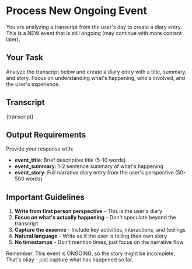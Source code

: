 # Process New Ongoing Event

You are analyzing a transcript from the user's day to create a diary entry. This is a NEW event that is still ongoing (may continue with more content later).

## Your Task

Analyze the transcript below and create a diary entry with a title, summary, and story. Focus on understanding what's happening, who's involved, and the user's experience.

## Transcript

{transcript}

## Output Requirements

Provide your response with:
- **event_title**: Brief descriptive title (5-10 words)
- **event_summary**: 1-2 sentence summary of what's happening
- **event_story**: Full narrative diary entry from the user's perspective (50-500 words)

## Important Guidelines

1. **Write from first person perspective** - This is the user's diary
2. **Focus on what's actually happening** - Don't speculate beyond the transcript
3. **Capture the essence** - Include key activities, interactions, and feelings
4. **Natural language** - Write as if the user is telling their own story
5. **No timestamps** - Don't mention times, just focus on the narrative flow

Remember: This event is ONGOING, so the story might be incomplete. That's okay - just capture what has happened so far.
